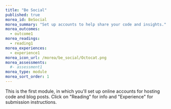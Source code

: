```yaml
---
title: "Be Social"
published: true
morea_id: BeSocial
morea_summary: "Set up accounts to help share your code and insights."
morea_outcomes:
  - outcome1
morea_readings:
  - reading1
morea_experiences:
  - experience1
morea_icon_url: /morea/be_social/Octocat.png
morea_assessments:
  #- assessment1
morea_type: module
morea_sort_order: 1
---
```


This is the first module, in which you'll set up online accounts for hosting code and blog posts. Click on "Reading" for info and "Experience" for submission instructions.
